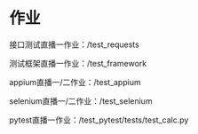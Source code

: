 # 作业
接口测试直播一作业：/test_requests

测试框架直播一作业：/test_framework

appium直播一/二作业：/test_appium

selenium直播一/二作业：/test_selenium

pytest直播一作业：/test_pytest/tests/test_calc.py
